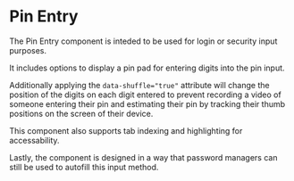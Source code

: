 # Pin Entry

The Pin Entry component is inteded to be used for login or security input purposes.

It includes options to display a pin pad for entering digits into the pin input. 

Additionally applying the `data-shuffle="true"` attribute will change the position of the digits on each digit entered to prevent recording a video of someone entering their pin and estimating their pin by tracking their thumb positions on the screen of their device.

This component also supports tab indexing and highlighting for accessability.

Lastly, the component is designed in a way that password managers can still be used to autofill this input method.